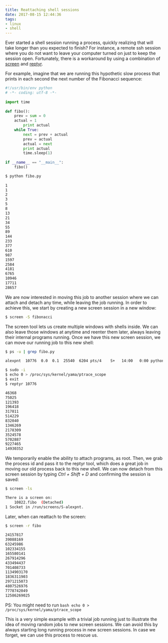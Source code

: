 ```yaml
---
title: Reattaching shell sessions
date: 2017-08-15 12:44:36
tags: 
- linux
- shell
---
```


Ever started a shell session running a process, quickly realizing that will take longer than you expected to finish? For instance, a remote ssh session where you do not want to leave your computer turned on just to keep the session open. Fortunately, there is a workaround by using a combination of [screen](https://www.gnu.org/software/screen/) and [reptyr](https://github.com/nelhage/reptyr).


For example, imagine that we are running this hypothetic slow process that prints in each second the next number of the Fibonacci sequence:

```python
#!/usr/bin/env python
# -*- coding: utf-8 -*-
 
import time
 
def fibo():
	prev = sum = 0
	actual = 1
        print actual	
	while True:
		next = prev + actual
		prev = actual
		actual = next
		print actual
		time.sleep(1)
 
if __name__ == "__main__":
    fibo()
```

```bash
$ python fibo.py
 
1
1
2
3
5
8
13
21
34
55
89
144
233
377
610
987
1597
2584
4181
6765
10946
17711
28657
```

We are now interested in moving this job to another session where we can attach and detach any time, while leaving the job running. In order to achieve this, we start by creating a new screen session in a new window:
```bash
$ screen -S fibonacci
```

The screen tool lets us create multiple windows with shells inside. We can also leave those windows at anytime and reenter them later, always leaving their internal programs running. Once we have this new screen session, we can move our running job to this new shell:

```bash
$ ps -u | grep fibo.py

alexpnt  10776  0.0  0.1  25540  6204 pts/4    S+   14:00   0:00 python fibo.py
 
$ sudo -i
$ echo 0 > /proc/sys/kernel/yama/ptrace_scope
$ exit 
$ reptyr 10776

46368
75025
121393
196418
317811
514229
832040
1346269
2178309
3524578
5702887
9227465
14930352
```

We temporarily enable the ability to attach programs, as root. Then, we grab the process id and pass it to the reptyr tool, which does a great job in moving our old process back to this new shell. We can now detach from this screen session by typing *Ctrl + Shift + D* and confirming the session is saved:

```bash
$ screen -ls

There is a screen on:
	10822.fibo	(Detached)
1 Socket in /run/screens/S-alexpnt.

```

Later, when can reattach to the screen:

```bash
$ screen -r fibo
 
24157817
39088169
63245986
102334155
165580141
267914296
433494437
701408733
1134903170
1836311903
2971215073
4807526976
7778742049
12586269025
```

PS: You might need to run ```bash echo 0 > /proc/sys/kernel/yama/ptrace_scope```

This is a very simple example with a trivial job running just to illustrate the idea of moving random jobs to new screen sessions. We can avoid this by always starting long running process in new screen sessions. In case we forget, we can use this process to rescue us.
